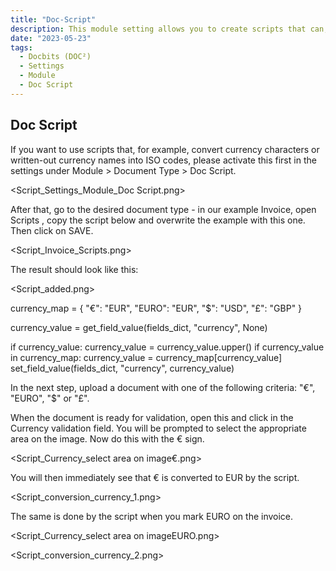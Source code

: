 ```yaml
---
title: "Doc-Script"
description: This module setting allows you to create scripts that can, for example, convert currency characters or written-out currency names into ISO codes.
date: "2023-05-23"
tags:
  - Docbits (DOC²)
  - Settings
  - Module
  - Doc Script
---
```


## Doc Script

If you want to use scripts that, for example, convert currency characters or written-out currency names into ISO codes, please activate this first in the settings under Module > Document Type > Doc Script.

<Script_Settings_Module_Doc Script.png>

After that, go to the desired document type - in our example Invoice, open Scripts , copy the script below and overwrite the example with this one. Then click on SAVE.

<Script_Invoice_Scripts.png>

The result should look like this:

<Script_added.png>


currency_map = {
    "€": "EUR",
    "EURO": "EUR",
    "$": "USD",
    "£": "GBP"
}

currency_value = get_field_value(fields_dict, "currency", None)

if currency_value:
    currency_value = currency_value.upper()
    if currency_value in currency_map:
        currency_value = currency_map[currency_value]
    set_field_value(fields_dict, "currency", currency_value)
 

In the next step, upload a document with one of the following criteria: "€", "EURO", "$" or "£".

When the document is ready for validation, open this and click in the Currency validation field. You will be prompted to select the appropriate area on the image. Now do this with the € sign. 

<Script_Currency_select area on image€.png>

You will then immediately see that € is converted to EUR by the script.

<Script_conversion_currency_1.png>

The same is done by the script when you mark EURO on the invoice.

<Script_Currency_select area on imageEURO.png>

<Script_conversion_currency_2.png>